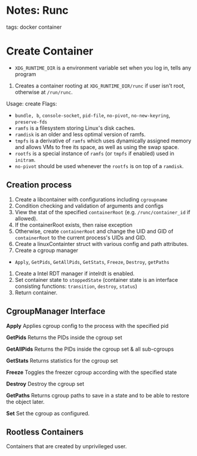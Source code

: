 # Notes: Runc
tags: docker container

# Create Container
- `XDG_RUNTIME_DIR` is a environment variable set when you log in, tells any program
1. Creates a container rooting at `XDG_RUNTIME_DIR/runc` if user isn't root, otherwise at `/run/runc`.

Usage: create <container-id>
Flags:
  - `bundle, b`, `console-socket`, `pid-file`, `no-pivot`, `no-new-keyring`, `preserve-fds`
  - `ramfs` is a filesystem storing Linux's disk caches.
  - `ramdisk` is an older and less optimal version of ramfs.
  - `tmpfs` is a derivative of `ramfs` which uses dynamically assigned memory and allows VMs to free its space, as well as using the swap space.
  - `rootfs` is a special instance of `ramfs` (or `tmpfs` if enabled) used in `initram`.
  - `no-pivot` should be used whenever the `rootfs` is on top of a `ramdisk`.

## Creation process

1. Create a libcontainer with configurations including `cgroupname`
1. Condition checking and validation of arguments and configs
1. View the stat of the specified `containerRoot` (e.g. `/runc/container_id` if allowed).
1. If the containerRoot exists, then raise exception
1. Otherwise, create `containerRoot` and change the UID and GID of `containerRoot` to the current process's UIDs and GID.
1. Create a linuxContainter struct with various config and path attributes.
1. Create a cgroup manager
  - `Apply`, `GetPids`, `GetAllPids`, `GetStats`, `Freeze`, `Destroy`, `getPaths`
1. Create a Intel RDT manager if intelrdt is enabled.
1. Set container state to `stoppedState` (container state is an interface consisting functions: `transition`, `destroy`, `status`)
1. Return container.

## CgroupManager Interface
**Apply**
Applies cgroup config to the process with the specified pid

**GetPids**
Returns the PIDs inside the cgroup set

**GetAllPids**
Returns the PIDs inside the cgroup set & all sub-cgroups

**GetStats**
Returns statistics for the cgroup set

**Freeze**
Toggles the freezer cgroup according with the specified state

**Destroy**
Destroy the cgroup set

**GetPaths**
Returns cgroup paths to save in a state and to be able to restore the object later.

**Set**
Set the cgroup as configured.

## Rootless Containers
Containers that are created by unprivileged user.
